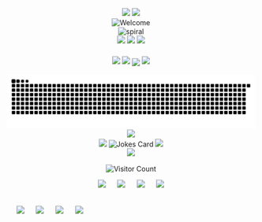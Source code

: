 <div width="100%" align="center">
<img src="https://www.cameronsworld.net/img/content/32/1.png"/>
<img src="https://www.cameronsworld.net/img/content/32/1.png"/>
</div>
<div align="center">
<img src="https://www.cameronsworld.net/img/content/33/6.gif" alt="Welcome" align="center">
</div>
<div align="center">
<img src="https://www.cameronsworld.net/img/content/21/32.gif" alt="spiral" align="center">
</div>


<div align="center">
  <img src="https://www.cameronsworld.net/img/content/19/28.gif"/>
  <img src="https://raw.githubusercontent.com/kshitijsubedi/kshitijsubedi/output/hello.gif" />
  <img src="https://www.cameronsworld.net/img/content/19/28.gif"/>
</div>
<h3 align="center">
  <img src="https://www.cameronsworld.net/img/content/15/row-2/7.gif" />
  <img src="https://www.cameronsworld.net/img/content/23/frame-6/1.gif" />
  <img src="https://www.cameronsworld.net/img/content/20/26.gif" align="center">
  <img src="https://www.cameronsworld.net/img/content/4/14.gif" />
</h3>
<div align="center">
<picture>
  <source media="(prefers-color-scheme: dark)" srcset="https://raw.githubusercontent.com/kshitijsubedi/kshitijsubedi/output/github-contribution-grid-snake-dark.svg" />
  <source media="(prefers-color-scheme: light)" srcset="https://raw.githubusercontent.com/kshitijsubedi/kshitijsubedi/output/github-contribution-grid-snake.svg" />
  <img alt="github-snake" src="https://raw.githubusercontent.com/kshitijsubedi/kshitijsubedi/output/github-contribution-grid-snake.svg" />
</picture>
</div>

<div align="center">
<img src="https://www.cameronsworld.net/img/content/26/container/7.png"/>
</div>
<!-- Footer -->

<div align="center">
  <img src="https://www.cameronsworld.net/img/content/25/14.gif" />
<img src="https://readme-jokes.vercel.app/api?hideBorder" alt="Jokes Card" />

<img src="https://www.cameronsworld.net/img/content/25/6.gif" />
<br />
<img src="https://raw.githubusercontent.com/kshitijsubedi/kshitijsubedi/output/marquee.svg" />

![Visitor Count](https://profile-counter.glitch.me/kshitijsubedi/count.svg)


<img src="https://raw.githubusercontent.com/kshitijsubedi/kshitijsubedi/output/FreeInternetExplorerBadge.gif" height="30" />
<!-- "margin-right: whatever;" -->
<span>&nbsp;&nbsp;&nbsp;&nbsp;</span>  
<img src="https://raw.githubusercontent.com/kshitijsubedi/kshitijsubedi/output/YahooBadge.gif" />
<span>&nbsp;&nbsp;&nbsp;&nbsp;</span>  
<img src="https://raw.githubusercontent.com/kshitijsubedi/kshitijsubedi/output/NestscapeNow2.0EnhancedBadge.gif" />
<span>&nbsp;&nbsp;&nbsp;&nbsp;</span>  
<img src="https://raw.githubusercontent.com/kshitijsubedi/kshitijsubedi/output/frontpage-1996.gif" />

</div>
<br/>
<br/>
<div>
  <span>&nbsp;&nbsp;&nbsp;&nbsp;</span>  
<img src="https://raw.githubusercontent.com/kshitijsubedi/kshitijsubedi/output/pentium-1999.gif" />
  <span>&nbsp;&nbsp;&nbsp;&nbsp;</span>  
<img src="https://raw.githubusercontent.com/kshitijsubedi/kshitijsubedi/output/panasonic-1998.gif" />
  <span>&nbsp;&nbsp;&nbsp;&nbsp;</span>  
<img src="https://raw.githubusercontent.com/kshitijsubedi/kshitijsubedi/output/match-com-2000.gif" />
  <span>&nbsp;&nbsp;&nbsp;&nbsp;</span>  
<img src="https://raw.githubusercontent.com/kshitijsubedi/kshitijsubedi/output/amazon-2000.gif" />
</div>

